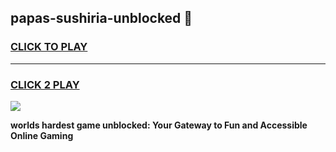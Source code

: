 
## papas-sushiria-unblocked 👋
<h3>
<a href="https://premium.freeplayer.one?title=papas-sushiria-unblocked&ref=14F">CLICK TO PLAY</a></h3>
<hr>

<h3>
<a href="https://premium.freeplayer.one?title=papas-sushiria-unblocked&ref=14F">CLICK 2 PLAY</a>
  
</h3>

<a href="https://premium.freeplayer.one?title=papas-sushiria-unblocked&ref=12F/"><img src="https://clearcache.store/games.png"></a>


**worlds hardest game unblocked: Your Gateway to Fun and Accessible Online Gaming**
